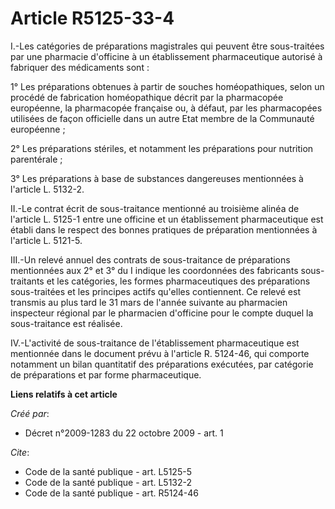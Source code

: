# Article R5125-33-4

I.-Les catégories de préparations magistrales qui peuvent être sous-traitées par une pharmacie d'officine à un établissement
pharmaceutique autorisé à fabriquer des médicaments sont : 

1° Les préparations obtenues à partir de souches homéopathiques, selon un procédé de fabrication homéopathique décrit par la
pharmacopée européenne, la pharmacopée française ou, à défaut, par les pharmacopées utilisées de façon officielle dans un
autre Etat membre de la Communauté européenne ; 

2° Les préparations stériles, et notamment les préparations pour nutrition parentérale ; 

3° Les préparations à base de substances dangereuses mentionnées à l'article L. 5132-2. 

II.-Le contrat écrit de sous-traitance mentionné au troisième alinéa de l'article L. 5125-1 entre une officine et un
établissement pharmaceutique est établi dans le respect des bonnes pratiques de préparation mentionnées à l'article L.
5121-5. 

III.-Un relevé annuel des contrats de sous-traitance de préparations mentionnées aux 2° et 3° du I indique les coordonnées
des fabricants sous-traitants et les catégories, les formes pharmaceutiques des préparations sous-traitées et les principes
actifs qu'elles contiennent. Ce relevé est transmis au plus tard le 31 mars de l'année suivante au pharmacien inspecteur
régional par le pharmacien d'officine pour le compte duquel la sous-traitance est réalisée. 

IV.-L'activité de sous-traitance de l'établissement pharmaceutique est mentionnée dans le document prévu à l'article R.
5124-46, qui comporte notamment un bilan quantitatif des préparations exécutées, par catégorie de préparations et par forme
pharmaceutique.

**Liens relatifs à cet article**

_Créé par_:

  - Décret n°2009-1283 du 22 octobre 2009 - art. 1

_Cite_:

  - Code de la santé publique - art. L5125-5
  - Code de la santé publique - art. L5132-2
  - Code de la santé publique - art. R5124-46
